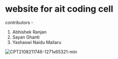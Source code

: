 # website for ait coding cell
contributors - 
1. Abhishek Ranjan
2. Sayan Ghanti
3. Yashaswi Naidu Mailaru


![CPT2108211746-1271x65321-min](https://user-images.githubusercontent.com/68364385/130322488-8ea95cb7-4e6c-4d7a-bec6-ded4d4d5e6d3.gif)

